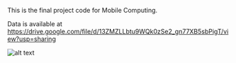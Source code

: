 This is the final project code for Mobile Computing.

Data is available at https://drive.google.com/file/d/13ZMZLLbtu9WQk0zSe2_gn77XB5sbPigT/view?usp=sharing

![alt text](https://github.com/WuLoli/Mobile-Computing/blob/master/Loss_structure_2.PNG)
